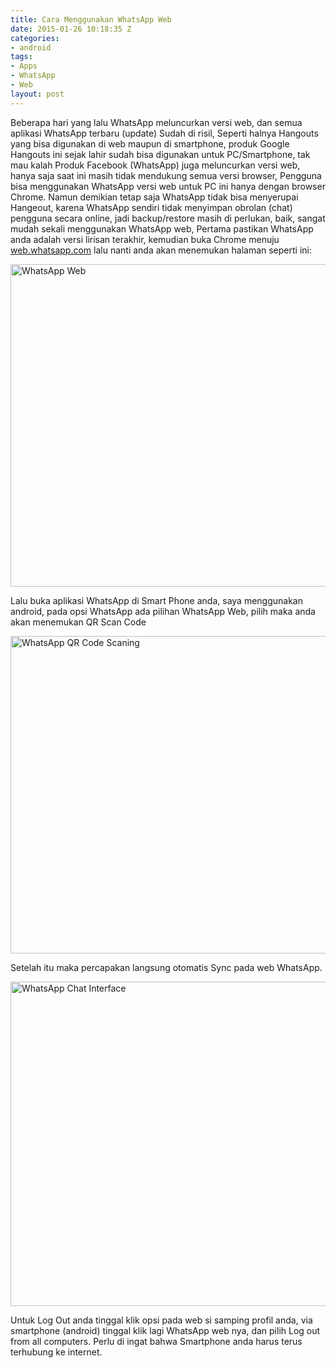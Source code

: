 ```yaml
---
title: Cara Menggunakan WhatsApp Web
date: 2015-01-26 10:18:35 Z
categories:
- android
tags:
- Apps
- WhatsApp
- Web
layout: post
---
```


<p>Beberapa hari yang lalu WhatsApp meluncurkan versi web, dan semua aplikasi WhatsApp terbaru (update) Sudah di risil, Seperti halnya Hangouts yang bisa digunakan di web maupun di smartphone, produk Google Hangouts ini sejak lahir sudah bisa digunakan untuk PC/Smartphone, tak mau kalah Produk Facebook (WhatsApp) juga meluncurkan versi web, hanya saja saat ini masih tidak mendukung semua versi browser, Pengguna bisa menggunakan WhatsApp versi web untuk PC ini hanya dengan browser Chrome. Namun demikian tetap saja&nbsp;WhatsApp tidak bisa menyerupai Hangeout, karena WhatsApp sendiri tidak menyimpan obrolan (chat) pengguna secara online, jadi backup/restore masih di perlukan, baik, sangat mudah sekali menggunakan WhatsApp web, Pertama pastikan&nbsp;WhatsApp anda adalah versi lirisan terakhir, kemudian buka Chrome menuju <a title="WhatsApp Web" href="https://web.whatsapp.com/" target="_blank">web.whatsapp.com</a> lalu nanti anda akan menemukan halaman seperti ini:<span id="more-1359"></span></p>
<p><a href="https://eggoez.bitbucket.io/wp-content/uploads/2015/01/whatsapp-to-web.jpg" class="fancybox image"><img class="aligncenter wp-image-1360 " src="https://eggoez.bitbucket.io/wp-content/uploads/2015/01/whatsapp-to-web.jpg" alt="WhatsApp Web" width="719" height="516"></a></p>
<p>Lalu buka aplikasi&nbsp;WhatsApp di Smart Phone anda, saya menggunakan android, pada opsi&nbsp;WhatsApp ada pilihan&nbsp;WhatsApp Web, pilih maka anda akan menemukan QR Scan Code</p>
<p><a href="https://eggoez.bitbucket.io/wp-content/uploads/2015/01/WhatsApp-app-scan-bar.jpg" class="fancybox image"><img class="aligncenter  wp-image-1362" src="https://eggoez.bitbucket.io/wp-content/uploads/2015/01/WhatsApp-app-scan-bar.jpg" alt="WhatsApp QR Code Scaning" width="720" height="508"></a></p>
<p>Setelah itu maka percapakan langsung otomatis Sync pada web WhatsApp.</p>
<p><a href="https://eggoez.bitbucket.io/wp-content/uploads/2015/01/whatsapp-to-web-interface.jpg" class="fancybox image"><img class="aligncenter  wp-image-1364" src="https://eggoez.bitbucket.io/wp-content/uploads/2015/01/whatsapp-to-web-interface.jpg" alt="WhatsApp Chat Interface" width="723" height="519"></a></p>
<p>Untuk Log Out anda tinggal klik opsi pada web si samping profil anda, via smartphone (android) tinggal klik lagi WhatsApp web nya, dan pilih Log out from all computers. Perlu di ingat bahwa Smartphone anda harus terus terhubung ke internet.</p>
